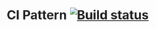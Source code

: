 # CI Pattern [![Build status](https://ci.appveyor.com/api/projects/status/tckw8oqnl37rp8gv?svg=true)](https://ci.appveyor.com/project/kirilliqa37/appcarddelivery)
